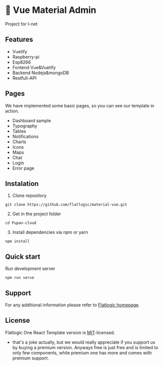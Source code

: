 # 🤘 Vue Material Admin 

Project  for I-net

## Features


* Vuetify
* Raspberry-pi
* Esp8266
* Fontend Vue&Vuetify
* Backend Nodejs&mongoDB 
* Restfull-API

## Pages
We have implemented some basic pages, so you can see our template in action.

* Dashboard sample
* Typography
* Tables
* Notifications
* Charts
* Icons
* Maps
* Chat
* Login
* Error page

## Instalation 

1. Clone repository
```shell
git clone https://github.com/flatlogic/material-vue.git
```
2. Get in the project folder
```shell
cd Pupan-cloud
```
3. Install dependencies via npm or yarn
```shell
npm install
```

## Quick start
Run development server
```shell
npm run serve
```

## Support
For any additional information please refer to [Flatlogic homepage](https://flatlogic.com).


## License

Flatlogic One React Template version is [MIT](https://github.com/flatlogic/one-react-template/blob/master/LICENCE)-licensed.

* that's a joke actually, but we would really appreciate if you support us by buying a premium version. Anyways free is just free and is limited to only few components, while premium one has more and comes with premium support.
